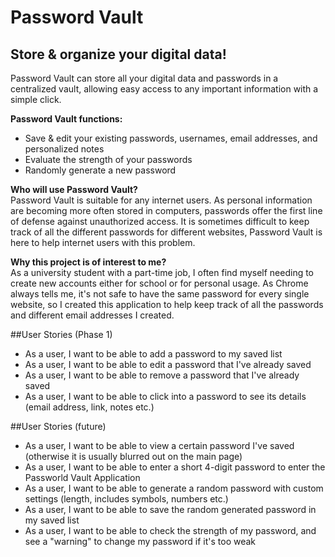 # Password Vault

## Store & organize your digital data!

Password Vault can store all your digital data and passwords in a centralized 
vault, allowing easy access to any important information with a simple click. </p>

**Password Vault functions:**
- Save & edit your existing passwords, usernames, email addresses, and personalized notes
- Evaluate the strength of your passwords
- Randomly generate a new password

**Who will use Password Vault?** <br>
Password Vault is suitable for any internet users. As personal information are becoming
more often stored in computers, passwords offer the first line of defense against 
unauthorized access. It is sometimes difficult to keep track of all the different 
passwords for different websites, Password Vault is here to help internet users with
this problem.</p>

**Why this project is of interest to me?** <br>
As a university student with a part-time job, I often find myself needing to
create new accounts either for school or for personal usage. As Chrome always
tells me, it's not safe to have the same password for every single website, 
so I created this application to help keep track of all the passwords and 
different email addresses I created.

##User Stories (Phase 1)
- As a user, I want to be able to add a password to my saved list
- As a user, I want to be able to edit a password that I've already saved
- As a user, I want to be able to remove a password that I've already saved
- As a user, I want to be able to click into a password to see its details 
(email address, link, notes etc.)

##User Stories (future)
- As a user, I want to be able to view a certain password I've saved 
(otherwise it is usually blurred out on the main page)
- As a user, I want to be able to enter a short 4-digit password to enter the Passworld
Vault Application
- As a user, I want to be able to generate a random password with custom settings 
(length, includes symbols, numbers etc.)
- As a user, I want to be able to save the random generated password in my saved list
- As a user, I want to be able to check the strength of my password, and see a 
"warning" to change my password if it's too weak 
